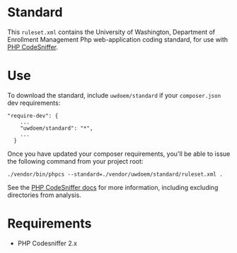 # Standard

This `ruleset.xml` contains the University of Washington, Department of Enrollment Management Php web-application coding standard, for use with [PHP CodeSniffer](https://github.com/squizlabs/PHP_CodeSniffer).

# Use

To download the standard, include `uwdoem/standard` if your `composer.json` dev requirements:
```
"require-dev": {
    ...
    "uwdoem/standard": "*",
    ...
  }
```

Once you have updated your composer requirements, you'll be able to issue the following command from your project root:
```
./vendor/bin/phpcs --standard=./vendor/uwdoem/standard/ruleset.xml .
```

See the [PHP CodeSniffer docs](https://github.com/squizlabs/PHP_CodeSniffer/wiki) for more information, including excluding directories from analysis.

# Requirements

* PHP Codesniffer 2.x
